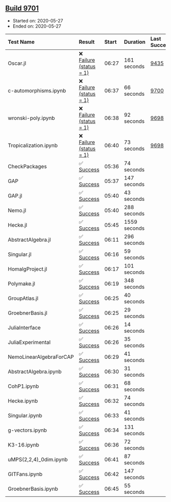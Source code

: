 ## [Build 9701](https://oscarci.mathematik.uni-kl.de/job/oscar/9701/)

* Started on: 2020-05-27
* Ended on: 2020-05-27

| Test Name    | Result | Start | Duration | Last Success | First Failure |
|:-------------|:-------|:------|:---------|:-------------|:--------------|
| Oscar.jl | ❌ [Failure (status = 1)](https://oscarci.mathematik.uni-kl.de/job/oscar/9701/artifact/logs/build-9701/Oscar.jl.log) | 06:27 | 161 seconds | [9435](https://oscarci.mathematik.uni-kl.de/job/oscar/9435/) | [9436](https://oscarci.mathematik.uni-kl.de/job/oscar/9436/) |
| c-automorphisms.ipynb | ❌ [Failure (status = 1)](https://oscarci.mathematik.uni-kl.de/job/oscar/9701/artifact/logs/build-9701/c-automorphisms.ipynb.log) | 06:37 | 66 seconds | [9700](https://oscarci.mathematik.uni-kl.de/job/oscar/9700/) | [9701](https://oscarci.mathematik.uni-kl.de/job/oscar/9701/) |
| wronski-poly.ipynb | ❌ [Failure (status = 1)](https://oscarci.mathematik.uni-kl.de/job/oscar/9701/artifact/logs/build-9701/wronski-poly.ipynb.log) | 06:38 | 92 seconds | [9698](https://oscarci.mathematik.uni-kl.de/job/oscar/9698/) | [9699](https://oscarci.mathematik.uni-kl.de/job/oscar/9699/) |
| Tropicalization.ipynb | ❌ [Failure (status = 1)](https://oscarci.mathematik.uni-kl.de/job/oscar/9701/artifact/logs/build-9701/Tropicalization.ipynb.log) | 06:40 | 73 seconds | [9698](https://oscarci.mathematik.uni-kl.de/job/oscar/9698/) | [9699](https://oscarci.mathematik.uni-kl.de/job/oscar/9699/) |
| CheckPackages | ✅ [Success](https://oscarci.mathematik.uni-kl.de/job/oscar/9701/artifact/logs/build-9701/CheckPackages.log) | 05:36 | 74 seconds |  |  |
| GAP | ✅ [Success](https://oscarci.mathematik.uni-kl.de/job/oscar/9701/artifact/logs/build-9701/GAP.log) | 05:37 | 147 seconds |  |  |
| GAP.jl | ✅ [Success](https://oscarci.mathematik.uni-kl.de/job/oscar/9701/artifact/logs/build-9701/GAP.jl.log) | 05:40 | 43 seconds |  |  |
| Nemo.jl | ✅ [Success](https://oscarci.mathematik.uni-kl.de/job/oscar/9701/artifact/logs/build-9701/Nemo.jl.log) | 05:40 | 288 seconds |  |  |
| Hecke.jl | ✅ [Success](https://oscarci.mathematik.uni-kl.de/job/oscar/9701/artifact/logs/build-9701/Hecke.jl.log) | 05:45 | 1559 seconds |  |  |
| AbstractAlgebra.jl | ✅ [Success](https://oscarci.mathematik.uni-kl.de/job/oscar/9701/artifact/logs/build-9701/AbstractAlgebra.jl.log) | 06:11 | 296 seconds |  |  |
| Singular.jl | ✅ [Success](https://oscarci.mathematik.uni-kl.de/job/oscar/9701/artifact/logs/build-9701/Singular.jl.log) | 06:16 | 59 seconds |  |  |
| HomalgProject.jl | ✅ [Success](https://oscarci.mathematik.uni-kl.de/job/oscar/9701/artifact/logs/build-9701/HomalgProject.jl.log) | 06:17 | 101 seconds |  |  |
| Polymake.jl | ✅ [Success](https://oscarci.mathematik.uni-kl.de/job/oscar/9701/artifact/logs/build-9701/Polymake.jl.log) | 06:19 | 348 seconds |  |  |
| GroupAtlas.jl | ✅ [Success](https://oscarci.mathematik.uni-kl.de/job/oscar/9701/artifact/logs/build-9701/GroupAtlas.jl.log) | 06:25 | 40 seconds |  |  |
| GroebnerBasis.jl | ✅ [Success](https://oscarci.mathematik.uni-kl.de/job/oscar/9701/artifact/logs/build-9701/GroebnerBasis.jl.log) | 06:25 | 29 seconds |  |  |
| JuliaInterface | ✅ [Success](https://oscarci.mathematik.uni-kl.de/job/oscar/9701/artifact/logs/build-9701/JuliaInterface.log) | 06:26 | 14 seconds |  |  |
| JuliaExperimental | ✅ [Success](https://oscarci.mathematik.uni-kl.de/job/oscar/9701/artifact/logs/build-9701/JuliaExperimental.log) | 06:26 | 35 seconds |  |  |
| NemoLinearAlgebraForCAP | ✅ [Success](https://oscarci.mathematik.uni-kl.de/job/oscar/9701/artifact/logs/build-9701/NemoLinearAlgebraForCAP.log) | 06:29 | 41 seconds |  |  |
| AbstractAlgebra.ipynb | ✅ [Success](https://oscarci.mathematik.uni-kl.de/job/oscar/9701/artifact/logs/build-9701/AbstractAlgebra.ipynb.log) | 06:30 | 31 seconds |  |  |
| CohP1.ipynb | ✅ [Success](https://oscarci.mathematik.uni-kl.de/job/oscar/9701/artifact/logs/build-9701/CohP1.ipynb.log) | 06:31 | 68 seconds |  |  |
| Hecke.ipynb | ✅ [Success](https://oscarci.mathematik.uni-kl.de/job/oscar/9701/artifact/logs/build-9701/Hecke.ipynb.log) | 06:32 | 74 seconds |  |  |
| Singular.ipynb | ✅ [Success](https://oscarci.mathematik.uni-kl.de/job/oscar/9701/artifact/logs/build-9701/Singular.ipynb.log) | 06:33 | 41 seconds |  |  |
| g-vectors.ipynb | ✅ [Success](https://oscarci.mathematik.uni-kl.de/job/oscar/9701/artifact/logs/build-9701/g-vectors.ipynb.log) | 06:34 | 131 seconds |  |  |
| K3-16.ipynb | ✅ [Success](https://oscarci.mathematik.uni-kl.de/job/oscar/9701/artifact/logs/build-9701/K3-16.ipynb.log) | 06:36 | 72 seconds |  |  |
| uMPS(2,2,4)_0dim.ipynb | ✅ [Success](https://oscarci.mathematik.uni-kl.de/job/oscar/9701/artifact/logs/build-9701/uMPS-2-2-4-_0dim.ipynb.log) | 06:41 | 87 seconds |  |  |
| GITFans.ipynb | ✅ [Success](https://oscarci.mathematik.uni-kl.de/job/oscar/9701/artifact/logs/build-9701/GITFans.ipynb.log) | 06:42 | 147 seconds |  |  |
| GroebnerBasis.ipynb | ✅ [Success](https://oscarci.mathematik.uni-kl.de/job/oscar/9701/artifact/logs/build-9701/GroebnerBasis.ipynb.log) | 06:45 | 55 seconds |  |  |

